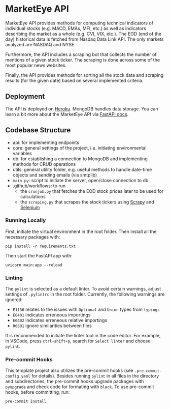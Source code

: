 # MarketEye API

MarketEye API provides methods for computing technical indicators of individual stocks (e.g. MACD, EMAs, MFI, etc.) as well as indicators describing the market as a whole (e.g. CVI, VIX, etc.). The EOD (end of the day) historical data is fetched from Nasdaq Data Link API. The only markets analyzed are NASDAQ and NYSE.

Furthermore, the API includes a scraping bot that collects the number of mentions of a given stock ticker. The scraping is done across some of the most popular news websites.

Finally, the API provides methods for sorting all the stock data and scraping results (for the given date) based on several implemented criteria.

## Deployment

The API is deployed on [Heroku](https://marketeye-api.herokuapp.com/). MongoDB handles data storage. You can learn a bit more about the MarketEye API via [FastAPI docs](https://marketeye-api.herokuapp.com/docs).

## Codebase Structure

- api: for implementing endpoints
- core: general settings of the project, i.e. initiating environmental variables
- db: for establishing a connection to MongoDB and implementing methods for CRUD operations
- utils: general utility folder, e.g. useful methods to handle date-time objects and sending emails (via smtplib)
- ```main.py```: script to initiate the server, open/close connection to db
- .github/workflows: to run
  - the ```cronjob.py``` that fetches the EOD stock prices later to be used for calculations
  - the ```scraping.py``` that scrapes the stock tickers using [Scrapy](https://scrapy.org/) and [Selenium](https://selenium-python.readthedocs.io/)

### Running Locally

First, initiate the virtual environment in the root folder. Then install all the necessary packages with:
```
pip install -r requirements.txt
```
Then start the FastAPI app with:
```
uvicorn main:app --reload
```

### Linting
The ```pylint``` is selected as a default linter. To avoid certain warnings, adjust settings of ```.pylintrc``` in the root folder.
Currently, the following warnings are ignored:
- ```E1136``` relates to the issues with ```Optional``` and ```Union``` types from ```typings```
- ```E0401``` indicates erreneous importings
- ```E0402``` indicates erreneous relative importings
- ```R0801``` ignore similarities between files

It is recommended to initiate the linter tool in the code editor. For example, in VSCode, press ```ctrl+shift+p```, search for ```Select linter``` and choose ```pylint```.

### Pre-commit Hooks

This template project also utilizes the pre-commit hooks (see ```.pre-commit-config.yaml``` for details). Besides running ```pylint``` in all files in the directory and subdirectories, the pre-commit hooks upgrade packages with ```pyupgrade``` and check code for formating with ```black```. To use pre-commit hooks, before committing, run:
```
pre-commit install
```
